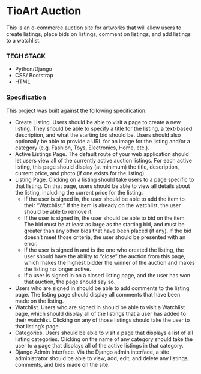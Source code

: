 # TioArt Auction
This is an e-commerce auction site for artworks that will allow users to create listings, place bids on listings, comment on listings, and add listings to a watchlist.

### TECH STACK
* Python/Django
* CSS/ Bootstrap
* HTML

### Specification
This project was built against the following specification:
* Create Listing. Users should be able to visit a page to create a new listing. They should be able to specify a title for the listing, a text-based description, and what the starting bid should be. Users should also optionally be able to provide a URL for an image for the listing and/or a category (e.g. Fashion, Toys, Electronics, Home, etc.).
* Active Listings Page. The default route of your web application should let users view all of the currently active auction listings. For each active listing, this page should display (at minimum) the title, description, current price, and photo (if one exists for the listing).
* Listing Page. Clicking on a listing should take users to a page specific to that listing. On that page, users should be able to view all details about the listing, including the current price for the listing.
  * If the user is signed in, the user should be able to add the item to their “Watchlist.” If the item is already on the watchlist, the user should be able to remove it.
  * If the user is signed in, the user should be able to bid on the item. The bid must be at least as large as the starting bid, and must be greater than any other bids that have been placed (if any). If the bid doesn’t meet those criteria, the user should be presented with an error.
  * If the user is signed in and is the one who created the listing, the user should have the ability to “close” the auction from this page, which makes the highest bidder the winner of the auction and makes the listing no longer active.
  * If a user is signed in on a closed listing page, and the user has won that auction, the page should say so.
* Users who are signed in should be able to add comments to the listing page. The listing page should display all comments that have been made on the listing.
* Watchlist. Users who are signed in should be able to visit a Watchlist page, which should display all of the listings that a user has added to their watchlist. Clicking on any of those listings should take the user to that listing’s page.
* Categories. Users should be able to visit a page that displays a list of all listing categories. Clicking on the name of any category should take the user to a page that displays all of the active listings in that category.
* Django Admin Interface. Via the Django admin interface, a site administrator should be able to view, add, edit, and delete any listings, comments, and bids made on the site.
